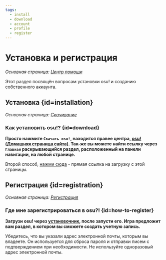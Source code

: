 ```yaml
---
tags:
  - install
  - download
  - account
  - profile
  - register
---
```


# Установка и регистрация

*Основная страница: [Центр помощи](/wiki/Help_centre)*

Этот раздел посвящён вопросам установки osu! и созданию собственного аккаунта.

## Установка {id=installation}

*Основная страница: [Скачивание](/wiki/Client/Installation)*

### Как установить osu!? {id=download}

**Просто нажмите `Скачать osu!`, находится правее центра, [osu! (Домашняя страница сайта)](https://osu.ppy.sh/home). Так-же вы можете найти ссылку через `Главная` раскрывающийся раздел, расположенный на панели навигации, на любой странице.**

Второй способ, [нажми сюда](https://osu.ppy.sh/home/download) - прямая ссылка на загрузку с этой страницы.

## Регистрация {id=registration}

*Основная страница: [Регистрация](/wiki/Registration)*

### Где мне зарегистрироваться в osu?! {id=how-to-register}

**Загрузи osu! через [установочник](https://osu.ppy.sh/home/download), после запусти его. Игра предложит вам раздел, в котором вы сможете создать учетную запись.**

Убедитесь, что вы указали адрес электронной почты, которым вы владеете. Он используется для сброса пароля и отправки писем с подтверждением при необходимости. Не используйте одноразовый адрес электронной почты.

